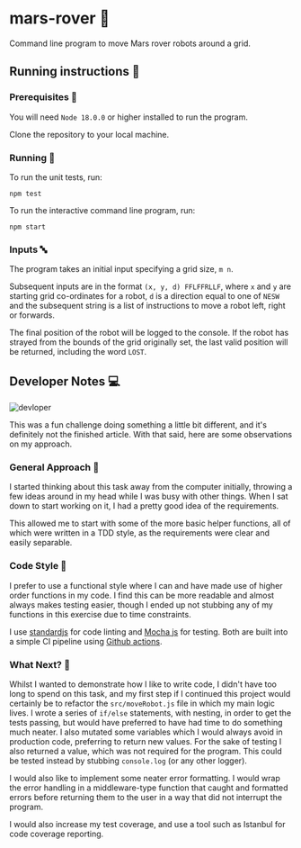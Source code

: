 # mars-rover 🚙

Command line program to move Mars rover robots around a grid.

## Running instructions 🏃

### Prerequisites 🧇

You will need `Node 18.0.0` or higher installed to run the program.

Clone the repository to your local machine.

### Running 👟

To run the unit tests, run:

```
npm test
```

To run the interactive command line program, run:

```
npm start
```

### Inputs 🔤

The program takes an initial input specifying a grid size, `m n`.

Subsequent inputs are in the format `(x, y, d) FFLFFRLLF`, where `x` and `y` are starting grid co-ordinates for a robot, `d` is a direction equal to one of `NESW` and the subsequent string is a list of instructions to move a robot left, right or forwards.

The final position of the robot will be logged to the console. If the robot has strayed from the bounds of the grid originally set, the last valid position will be returned, including the word `LOST`.

## Developer Notes 💻

![devloper](https://thenewstack.io/wp-content/uploads/2016/03/IAmDevloper-car.png)

This was a fun challenge doing something a little bit different, and it's definitely not the finished article. With that said, here are some observations on my approach.

### General Approach 🤔

I started thinking about this task away from the computer initially, throwing a few ideas around in my head while I was busy with other things. When I sat down to start working on it, I had a pretty good idea of the requirements.

This allowed me to start with some of the more basic helper functions, all of which were written in a TDD style, as the requirements were clear and easily separable.

### Code Style 🤵

I prefer to use a functional style where I can and have made use of higher order functions in my code. I find this can be more readable and almost always makes testing easier, though I ended up not stubbing any of my functions in this exercise due to time constraints.

I use [standardjs](https://standardjs.com/) for code linting and [Mocha js](https://mochajs.org/) for testing. Both are built into a simple CI pipeline using [Github actions](https://mochajs.org/).

### What Next? 🔮

Whilst I wanted to demonstrate how I like to write code, I didn't have too long to spend on this task, and my first step if I continued this project would certainly be to refactor the `src/moveRobot.js` file in which my main logic lives. I wrote a series of `if/else` statements, with nesting, in order to get the tests passing, but would have preferred to have had time to do something much neater. I also mutated some variables which I would always avoid in production code, preferring to return new values. For the sake of testing I also returned a value, which was not required for the program. This could be tested instead by stubbing `console.log` (or any other logger).

I would also like to implement some neater error formatting. I would wrap the error handling in a middleware-type function that caught and formatted errors before returning them to the user in a way that did not interrupt the program.

I would also increase my test coverage, and use a tool such as Istanbul for code coverage reporting.